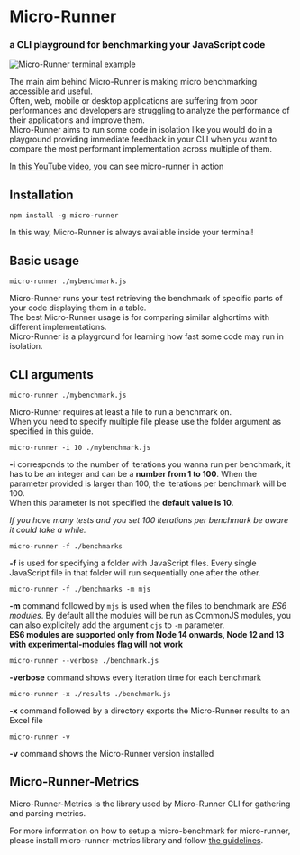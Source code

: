 # Micro-Runner
### a CLI playground for benchmarking your JavaScript code 

![Micro-Runner terminal example](https://github.com/lucamezzalira/micro-runner/raw/master/micro-runner.png "Micro-Runner terminal example")

The main aim behind Micro-Runner is making micro benchmarking accessible and useful.    
Often, web, mobile or desktop applications are suffering from poor performances and developers are struggling to analyze the performance of their applications and improve them.      
Micro-Runner aims to run some code in isolation like you would do in a playground providing immediate feedback in your CLI when you want to compare the most performant implementation across multiple of them.

In [this YouTube video](https://youtu.be/wTbvcjhdG7Q), you can see micro-runner in action    

## Installation
```
npm install -g micro-runner
```

In this way, Micro-Runner is always available inside your terminal!

## Basic usage
```
micro-runner ./mybenchmark.js
```

Micro-Runner runs your test retrieving the benchmark of specific parts of your code displaying them in a table.    
The best Micro-Runner usage is for comparing similar alghortims with different implementations.   
Micro-Runner is a playground for learning how fast some code may run in isolation.     

## CLI arguments

```
micro-runner ./mybenchmark.js
```
Micro-Runner requires at least a file to run a benchmark on.    
When you need to specify multiple file please use the folder argument as specified in this guide.

```
micro-runner -i 10 ./mybenchmark.js
```
**-i** corresponds to the number of iterations you wanna run per benchmark, it has to be an integer and can be a **number from 1 to 100**. When the parameter provided is larger than 100, the iterations per benchmark will be 100.   
When this parameter is not specified the **default value is 10**.

_If you have many tests and you set 100 iterations per benchmark be aware it could take a while._

```
micro-runner -f ./benchmarks
```
**-f** is used for specifying a folder with JavaScript files. Every single JavaScript file in that folder will run sequentially one after the other.

```
micro-runner -f ./benchmarks -m mjs
```
**-m** command followed by `mjs` is used when the files to benchmark are _ES6 modules_. By default all the modules will be run as CommonJS modules, you can also explicitely add the argument `cjs` to `-m` parameter.    
**ES6 modules are supported only from Node 14 onwards, Node 12 and 13 with experimental-modules flag will not work**      

```
micro-runner --verbose ./benchmark.js
```
**-verbose** command shows every iteration time for each benchmark

```
micro-runner -x ./results ./benchmark.js
```
**-x** command followed by a directory exports the Micro-Runner results to an Excel file

```
micro-runner -v
```
**-v** command shows the Micro-Runner version installed

## Micro-Runner-Metrics
Micro-Runner-Metrics is the library used by Micro-Runner CLI for gathering and parsing metrics.    

For more information on how to setup a micro-benchmark for micro-runner, please install micro-runner-metrics library and follow [the guidelines](https://github.com/lucamezzalira/micro-runner/blob/master/micro-runner-metrics/README.md).
